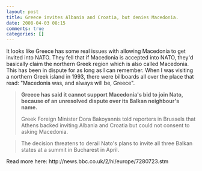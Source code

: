 ```yaml
---
layout: post
title: Greece invites Albania and Croatia, but denies Macedonia.
date: 2008-04-03 08:15
comments: true
categories: []
---
```

It looks like Greece has some real issues with allowing Macedonia to get invited into NATO. They fell that if Macedonia is accepted into NATO, they'd basically claim the northern Greek region which is also called Macedonia. This has been in dispute for as long as I can remember. When I was visiting a northern Greek island in 1993, there were billboards all over the place that read: "Macedonia was, and always will be, Greece".
<blockquote><strong>Greece has said it cannot support Macedonia's bid to join Nato, because of an unresolved dispute over its Balkan neighbour's name.</strong>

Greek Foreign Minister Dora Bakoyannis told reporters in Brussels that Athens backed inviting Albania and Croatia but could not consent to asking Macedonia.</blockquote>
<blockquote>The decision threatens to derail Nato's plans to invite all three Balkan states at a summit in Bucharest in April.</blockquote>
Read more here: http://news.bbc.co.uk/2/hi/europe/7280723.stm
<blockquote></blockquote>

